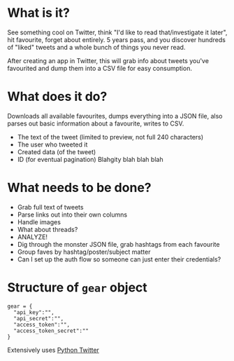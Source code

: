 # What is it?
See something cool on Twitter, think "I'd like to read that/investigate it later", hit favourite, forget about entirely. 5 years pass, and you discover hundreds of "liked" tweets and a whole bunch of things you never read.

After creating an app in Twitter, this will grab info about tweets you've favourited and dump them into a CSV file for easy consumption.

# What does it do?
Downloads all available favourites, dumps everything into a JSON file, also parses out basic information about a favourite, writes to CSV.
- The text of the tweet (limited to preview, not full 240 characters)
- The user who tweeted it
- Created data (of the tweet)
- ID (for eventual pagination)
Blahgity blah blah blah

# What needs to be done?
- Grab full text of tweets
- Parse links out into their own columns
- Handle images
- What about threads?
- ANALYZE!
- Dig through the monster JSON file, grab hashtags from each favourite
- Group faves by hashtag/poster/subject matter
- Can I set up the auth flow so someone can just enter their credentials?

# Structure of `gear` object
```
gear = {
  "api_key":"",
  "api_secret":"",
  "access_token":"",
  "access_token_secret":""
}
```
Extensively uses [Python Twitter](https://github.com/bear/python-twitter)
